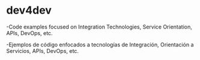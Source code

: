 # dev4dev
-Code examples focused on Integration Technologies, Service Orientation, APIs, DevOps, etc.

-Ejemplos de código enfocados a tecnologías de Integración, Orientación a Servicios, APIs, DevOps, etc.
